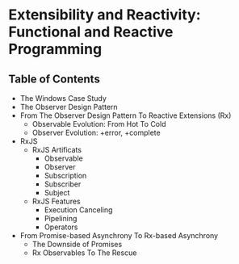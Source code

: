 # Extensibility and Reactivity: Functional and Reactive Programming
## Table of Contents
- The Windows Case Study
- The Observer Design Pattern
- From The Observer Design Pattern To Reactive Extensions (Rx)
  - Observable Evolution: From Hot To Cold
  - Observer Evolution: +error, +complete
- RxJS
  - RxJS Artificats
    - Observable
    - Observer
    - Subscription
    - Subscriber
    - Subject
  - RxJS Features
    - Execution Canceling
    - Pipelining
    - Operators
- From Promise-based Asynchrony To Rx-based Asynchrony
  - The Downside of Promises
  - Rx Observables To The Rescue
